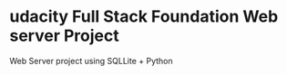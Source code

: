 udacity Full Stack Foundation Web server Project
================================================
Web Server project using SQLLite + Python
